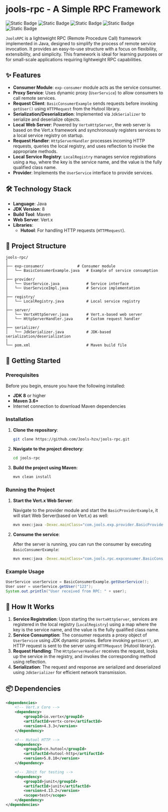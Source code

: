 
# jools-rpc - A Simple RPC Framework

![Static Badge](https://img.shields.io/badge/JoolsRpc-version_1.0-blue)
![Static Badge](https://img.shields.io/badge/JDK-17-blue?logo=java)
![Static Badge](https://img.shields.io/badge/Maven-3.8.1-C71A36?logo=apachemaven)
![Static Badge](https://img.shields.io/badge/Vert.x-4.3.3-green?logo=eclipsevert.x)
![Static Badge](https://img.shields.io/badge/Hutool-v5.8.10-blueviolet?logo=hu)

`JoolsRPC` is a lightweight RPC (Remote Procedure Call) framework implemented in Java, designed to simplify the process of remote service invocation. It provides an easy-to-use structure with a focus on flexibility, extensibility, and simplicity. This framework is ideal for learning purposes or for small-scale applications requiring lightweight RPC capabilities.

## ✨ Features

- **Consumer Module**: `exp-consumer` module acts as the service consumer.
- **Proxy Service**: Uses dynamic proxy (`UserService`) to allow consumers to call remote services.
- **Request Client**: `BasicConsumerExample` sends requests before invoking `getUser()` using `HTTPRequest` from the Hutool library.
- **Serialization/Deserialization**: Implemented via `JdkSerializer` to serialize and deserialize objects.
- **Local Web Server**: Powered by `VertxHttpServer`, the web server is based on the Vert.x framework and synchronously registers services to a local service registry on startup.
- **Request Handler**: `HttpServerHandler` processes incoming HTTP requests, queries the local registry, and uses reflection to invoke the appropriate methods.
- **Local Service Registry**: `LocalRegistry` manages service registrations using a `Map`, where the key is the service name, and the value is the fully qualified class name.
- **Provider**: Implements the `UserService` interface to provide services.

## 🛠️ Technology Stack

- **Language**: Java
- **JDK Version**: 8
- **Build Tool**: Maven
- **Web Server**: Vert.x
- **Libraries**:
  - **Hutool**: For handling HTTP requests (`HTTPRequest`).

## 📂 Project Structure

```
jools-rpc/
│
├── exp-consumer/               # Consumer module
│   └── BasicConsumerExample.java   # Example of service consumption
│
├── provider/
│   └── UserService.java            # Service interface
│   └── UserServiceImpl.java        # Service implementation
│
├── registry/
│   └── LocalRegistry.java          # Local service registry
│
├── server/
│   └── VertxHttpServer.java        # Vert.x-based web server
│   └── HttpServerHandler.java      # Custom request handler
│
├── serializer/
│   └── JdkSerializer.java          # JDK-based serialization/deserialization
│
└── pom.xml                         # Maven build file
```

## 🚀 Getting Started

### Prerequisites

Before you begin, ensure you have the following installed:

- **JDK 8** or higher
- **Maven 3.6+**
- Internet connection to download Maven dependencies

### Installation

1. **Clone the repository**:

    ```bash
    git clone https://github.com/Jools-hzx/jools-rpc.git
    ```

2. **Navigate to the project directory**:

    ```bash
    cd jools-rpc
    ```

3. **Build the project using Maven**:

    ```bash
    mvn clean install
    ```

### Running the Project

1. **Start the Vert.x Web Server**:

    Navigate to the provider module and start the `BasicProviderExample`, it will start Web Server(based on Vert.x) as well:

    ```bash
    mvn exec:java -Dexec.mainClass="com.jools.exp.provider.BasicProviderExample"
    ```

2. **Consume the service**:

    After the server is running, you can run the consumer by executing `BasicConsumerExample`:

    ```bash
    mvn exec:java -Dexec.mainClass="com.jools.rpc.expconsumer.BasicConsumerExample"
    ```

### Example Usage

```java
UserService userService = BasicConsumerExample.getUserService();
User user = userService.getUser("123");
System.out.println("User received from RPC: " + user);
```

## 🔧 How It Works

1. **Service Registration**: Upon starting the `VertxHttpServer`, services are registered in the local registry (`LocalRegistry`) using a map where the key is the service name, and the value is the fully qualified class name.
2. **Service Consumption**: The consumer requests a proxy object of `UserService` using JDK dynamic proxies. Before invoking `getUser()`, an HTTP request is sent to the server using `HTTPRequest` (Hutool library).
3. **Request Handling**: The `HttpServerHandler` receives the request, looks up the service in the registry, and invokes the corresponding method using reflection.
4. **Serialization**: The request and response are serialized and deserialized using `JdkSerializer` for efficient network transmission.

## 📦 Dependencies

```xml
<dependencies>
    <!-- Vert.x Core -->
    <dependency>
        <groupId>io.vertx</groupId>
        <artifactId>vertx-core</artifactId>
        <version>4.3.3</version>
    </dependency>

    <!-- Hutool HTTP -->
    <dependency>
        <groupId>cn.hutool</groupId>
        <artifactId>hutool-http</artifactId>
        <version>5.8.10</version>
    </dependency>

    <!-- JUnit for testing -->
    <dependency>
        <groupId>junit</groupId>
        <artifactId>junit</artifactId>
        <version>4.13.2</version>
        <scope>test</scope>
    </dependency>
</dependencies>
```
